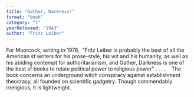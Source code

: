 ```yaml
---
title: "Gather, Darkness!"
format: "book"
category: "l"
yearReleased: "1943"
author: "Fritz Leiber"
---
```

For Moorcock, writing in 1978,  "Fritz Leiber is probably the best of all the American sf writers for his prose-style,  his wit and his humanity, as well as his abiding contempt for authoritarianism,  and Gather, Darkness is one of the best sf books to relate political  power to religious power" . . . .
   The book concerns an underground witch  conspiracy against establishment theocracy, all founded on scientific gadgetry.  Though commendably irreligious, it is lightweight.
 